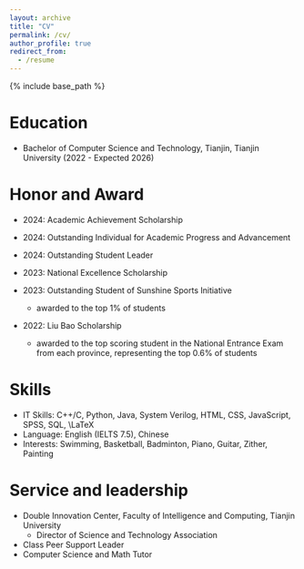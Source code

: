 ```yaml
---
layout: archive
title: "CV"
permalink: /cv/
author_profile: true
redirect_from:
  - /resume
---
```


{% include base_path %}

Education
======
* Bachelor of Computer Science and Technology, Tianjin, Tianjin University (2022 - Expected 2026)

Honor and Award
======
* 2024: Academic Achievement Scholarship

* 2024: Outstanding Individual for Academic Progress and Advancement

* 2024: Outstanding Student Leader

* 2023: National Excellence Scholarship

* 2023: Outstanding Student of Sunshine Sports Initiative
  * awarded to the top 1% of students

* 2022: Liu Bao Scholarship
  * awarded to the top scoring student in the National Entrance Exam from each province, representing the top 0.6% of students
  
Skills
======
* IT Skills: C++/C, Python, Java, System Verilog, HTML, CSS, JavaScript, SPSS, SQL, \LaTeX
* Language: English (IELTS 7.5), Chinese 
* Interests: Swimming, Basketball, Badminton, Piano, Guitar, Zither, Painting

  
Service and leadership
======
* Double Innovation Center, Faculty of Intelligence and Computing, Tianjin University
  * Director of Science and Technology Association
* Class Peer Support Leader
* Computer Science and Math Tutor

